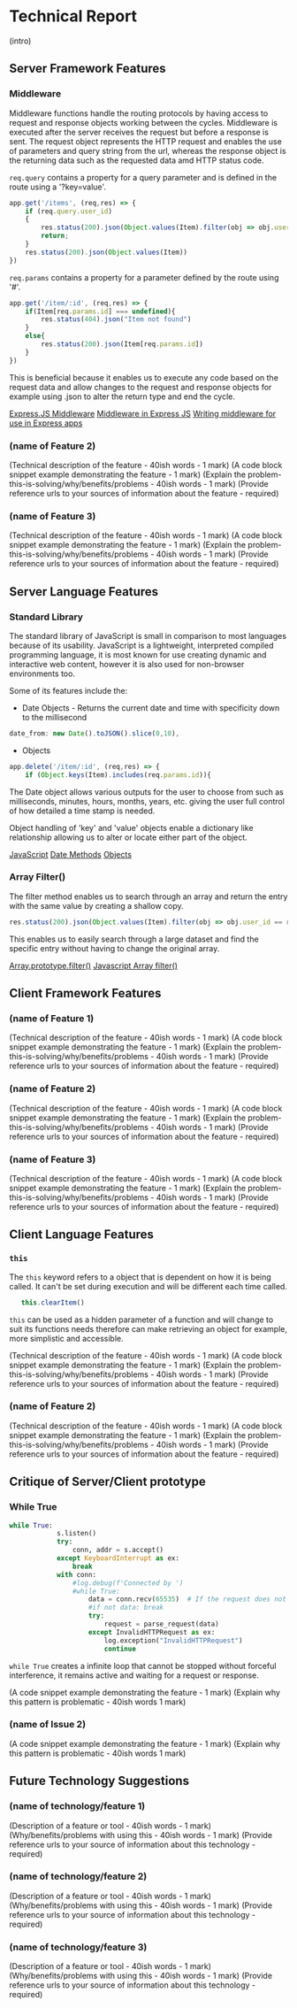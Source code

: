 Technical Report
================

(intro)


Server Framework Features
-------------------------

### Middleware 

Middleware functions handle the routing protocols by having access to request and response objects working between the cycles. Middleware is executed after the server receives the request but before a response is sent. The request object represents the HTTP request and enables the use of parameters and query string from the url, whereas the response object is the returning data such as the requested data amd HTTP status code.

`req.query` contains a property for a query parameter and is defined in the route using a '?key=value'.

``` Javascript
app.get('/items', (req,res) => {
    if (req.query.user_id)
    {
        res.status(200).json(Object.values(Item).filter(obj => obj.user_id == req.query.user_id))
        return;
    }
    res.status(200).json(Object.values(Item))
})
```

`req.params` contains a property for a parameter defined by the route using '#'.

``` Javascript
app.get('/item/:id', (req,res) => {
    if(Item[req.params.id] === undefined){
        res.status(404).json("Item not found")
    }
    else{
        res.status(200).json(Item[req.params.id])
    }
})
```

This is beneficial because it enables us to execute any code based on the request data and allow changes to the request and response objects for example using .json to alter the return type and end the cycle.

[Express.JS Middleware](https://expressjs.com/en/guide/using-middleware.html)
[Middleware in Express JS](https://www.geeksforgeeks.org/middleware-in-express-js/#:~:text=js%20is%20a%20routing%20and,controller%20actions%20send%20the%20response)
[Writing middleware for use in Express apps](https://expressjs.com/en/guide/writing-middleware.html)

### (name of Feature 2)





(Technical description of the feature - 40ish words - 1 mark)
(A code block snippet example demonstrating the feature - 1 mark)
(Explain the problem-this-is-solving/why/benefits/problems - 40ish words - 1 mark)
(Provide reference urls to your sources of information about the feature - required)


### (name of Feature 3)

(Technical description of the feature - 40ish words - 1 mark)
(A code block snippet example demonstrating the feature - 1 mark)
(Explain the problem-this-is-solving/why/benefits/problems - 40ish words - 1 mark)
(Provide reference urls to your sources of information about the feature - required)


Server Language Features
-----------------------

### Standard Library

The standard library of JavaScript is small in comparison to most languages because of its usability. JavaScript is a lightweight, interpreted compiled programming language, it is most known for use creating dynamic and interactive web content, however it is also used for non-browser environments too. 

Some of its features include the:
 - Date Objects
        - Returns the current date and time with specificity down to the millisecond
``` Javascript
date_from: new Date().toJSON().slice(0,10),
```
 - Objects
``` Javascript
app.delete('/item/:id', (req,res) => {
    if (Object.keys(Item).includes(req.params.id)){
```

The Date object allows various outputs for the user to choose from such as milliseconds, minutes, hours, months, years, etc. giving the user full control of how detailed a time stamp is needed.

Object handling of 'key' and 'value' objects enable a dictionary like relationship allowing us to alter or locate either part of the object.


[JavaScript](https://developer.mozilla.org/en-US/docs/Web/JavaScript)
[Date Methods](https://www.w3schools.com/js/js_date_methods.asp)
[Objects](https://www.w3schools.com/js/js_objects.asp)


### Array Filter()

The filter method enables us to search through an array and return the entry with the same value by creating a shallow copy.

``` Javascript
res.status(200).json(Object.values(Item).filter(obj => obj.user_id == req.query.user_id))
```
This enables us to easily search through a large dataset and find the specific entry without having to change the original array.

[Array.prototype.filter()](https://developer.mozilla.org/en-US/docs/Web/JavaScript/Reference/Global_Objects/Array/filter)
[Javascript Array filter()](https://www.w3schools.com/jsref/jsref_filter.asp)


Client Framework Features
-------------------------

### (name of Feature 1)

(Technical description of the feature - 40ish words - 1 mark)
(A code block snippet example demonstrating the feature - 1 mark)
(Explain the problem-this-is-solving/why/benefits/problems - 40ish words - 1 mark)
(Provide reference urls to your sources of information about the feature - required)


### (name of Feature 2)

(Technical description of the feature - 40ish words - 1 mark)
(A code block snippet example demonstrating the feature - 1 mark)
(Explain the problem-this-is-solving/why/benefits/problems - 40ish words - 1 mark)
(Provide reference urls to your sources of information about the feature - required)


### (name of Feature 3)

(Technical description of the feature - 40ish words - 1 mark)
(A code block snippet example demonstrating the feature - 1 mark)
(Explain the problem-this-is-solving/why/benefits/problems - 40ish words - 1 mark)
(Provide reference urls to your sources of information about the feature - required)


Client Language Features
------------------------

### `this`

The `this` keyword refers to a object that is dependent on how it is being called. It can't be set during execution and will be different each time called.

```javascript
   this.clearItem()
```

`this` can be used as a hidden parameter of a function and will change to suit its functions needs therefore can make retrieving an object for example, more simplistic and accessible. 

(Technical description of the feature - 40ish words - 1 mark)
(A code block snippet example demonstrating the feature - 1 mark)
(Explain the problem-this-is-solving/why/benefits/problems - 40ish words - 1 mark)
(Provide reference urls to your sources of information about the feature - required)

### (name of Feature 2)

(Technical description of the feature - 40ish words - 1 mark)
(A code block snippet example demonstrating the feature - 1 mark)
(Explain the problem-this-is-solving/why/benefits/problems - 40ish words - 1 mark)
(Provide reference urls to your sources of information about the feature - required)


Critique of Server/Client prototype
---------------------

### While True

```python
while True:
            s.listen()
            try:
                conn, addr = s.accept()
            except KeyboardInterrupt as ex:
                break
            with conn:
                #log.debug(f'Connected by ')
                #while True:
                    data = conn.recv(65535)  # If the request does not come though in a single recv/packet then this server will fail and will not composit multiple TCP packets. Sometimes the head and the body are sent in sequential packets. This happens when the system switches task under load.
                    #if not data: break
                    try:
                        request = parse_request(data)
                    except InvalidHTTPRequest as ex:
                        log.exception("InvalidHTTPRequest")
                        continue
```


`while True` creates a infinite loop that cannot be stopped without forceful interference, it remains active and waiting for a request or response. 

(A code snippet example demonstrating the feature - 1 mark)
(Explain why this pattern is problematic - 40ish words 1 mark)

### (name of Issue 2)

(A code snippet example demonstrating the feature - 1 mark)
(Explain why this pattern is problematic - 40ish words 1 mark)


Future Technology Suggestions
-----------------------------

### (name of technology/feature 1)

(Description of a feature or tool - 40ish words - 1 mark)
(Why/benefits/problems with using this - 40ish words - 1 mark)
(Provide reference urls to your source of information about this technology - required)


### (name of technology/feature 2)

(Description of a feature or tool - 40ish words - 1 mark)
(Why/benefits/problems with using this - 40ish words - 1 mark)
(Provide reference urls to your source of information about this technology - required)


### (name of technology/feature 3)

(Description of a feature or tool - 40ish words - 1 mark)
(Why/benefits/problems with using this - 40ish words - 1 mark)
(Provide reference urls to your source of information about this technology - required)
